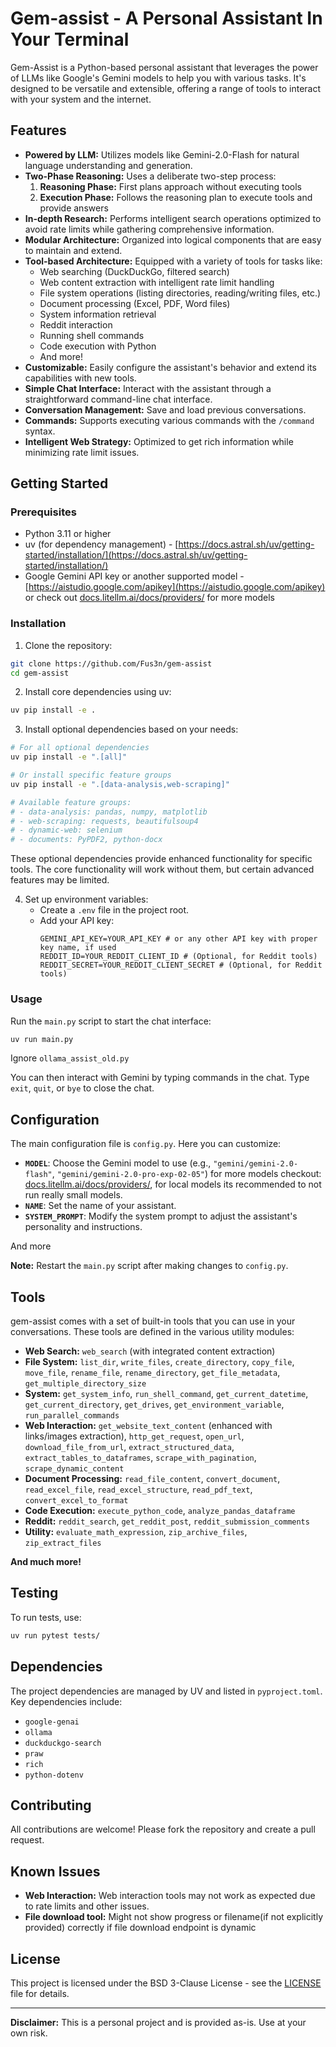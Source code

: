 # Gem-assist - A Personal Assistant In Your Terminal

Gem-Assist is a Python-based personal assistant that leverages the power of LLMs like Google's Gemini models to help you with various tasks. It's designed to be versatile and extensible, offering a range of tools to interact with your system and the internet.

## Features

- **Powered by LLM:** Utilizes models like Gemini-2.0-Flash for natural language understanding and generation.
- **Two-Phase Reasoning:** Uses a deliberate two-step process:
  1. **Reasoning Phase:** First plans approach without executing tools
  2. **Execution Phase:** Follows the reasoning plan to execute tools and provide answers
- **In-depth Research:** Performs intelligent search operations optimized to avoid rate limits while gathering comprehensive information.
- **Modular Architecture:** Organized into logical components that are easy to maintain and extend.
- **Tool-based Architecture:** Equipped with a variety of tools for tasks like:
  - Web searching (DuckDuckGo, filtered search)
  - Web content extraction with intelligent rate limit handling
  - File system operations (listing directories, reading/writing files, etc.)
  - Document processing (Excel, PDF, Word files)
  - System information retrieval
  - Reddit interaction
  - Running shell commands
  - Code execution with Python
  - And more!
- **Customizable:** Easily configure the assistant's behavior and extend its capabilities with new tools.
- **Simple Chat Interface:** Interact with the assistant through a straightforward command-line chat interface.
- **Conversation Management:** Save and load previous conversations.
- **Commands:** Supports executing various commands with the `/command` syntax.
- **Intelligent Web Strategy:** Optimized to get rich information while minimizing rate limit issues.

## Getting Started

### Prerequisites

- Python 3.11 or higher
- uv (for dependency management) - [https://docs.astral.sh/uv/getting-started/installation/](https://docs.astral.sh/uv/getting-started/installation/)
- Google Gemini API key or another supported model - [https://aistudio.google.com/apikey](https://aistudio.google.com/apikey) or check out [docs.litellm.ai/docs/providers/](https://docs.litellm.ai/docs/providers/) for more models

### Installation

1. Clone the repository:

```bash
git clone https://github.com/Fus3n/gem-assist
cd gem-assist
```

2. Install core dependencies using uv:

```bash
uv pip install -e .
```

3. Install optional dependencies based on your needs:

```bash
# For all optional dependencies
uv pip install -e ".[all]"

# Or install specific feature groups
uv pip install -e ".[data-analysis,web-scraping]"

# Available feature groups:
# - data-analysis: pandas, numpy, matplotlib
# - web-scraping: requests, beautifulsoup4
# - dynamic-web: selenium
# - documents: PyPDF2, python-docx
```

These optional dependencies provide enhanced functionality for specific tools. The core functionality will work without them, but certain advanced features may be limited.

4. Set up environment variables:
   - Create a `.env` file in the project root.
   - Add your API key:
     ```
     GEMINI_API_KEY=YOUR_API_KEY # or any other API key with proper key name, if used
     REDDIT_ID=YOUR_REDDIT_CLIENT_ID # (Optional, for Reddit tools)
     REDDIT_SECRET=YOUR_REDDIT_CLIENT_SECRET # (Optional, for Reddit tools)
     ```

### Usage

Run the `main.py` script to start the chat interface:

```bash
uv run main.py
```

Ignore `ollama_assist_old.py`

You can then interact with Gemini by typing commands in the chat. Type `exit`, `quit`, or `bye` to close the chat.

## Configuration

The main configuration file is `config.py`. Here you can customize:

- **`MODEL`**: Choose the Gemini model to use (e.g., `"gemini/gemini-2.0-flash"`, `"gemini/gemini-2.0-pro-exp-02-05"`) for more models checkout: [docs.litellm.ai/docs/providers/](https://docs.litellm.ai/docs/providers/), for local models its recommended to not run really small models.
- **`NAME`**: Set the name of your assistant.
- **`SYSTEM_PROMPT`**: Modify the system prompt to adjust the assistant's personality and instructions.

And more

**Note:** Restart the `main.py` script after making changes to `config.py`.

## Tools

gem-assist comes with a set of built-in tools that you can use in your conversations. These tools are defined in the various utility modules:

- **Web Search:** `web_search` (with integrated content extraction)
- **File System:** `list_dir`, `write_files`, `create_directory`, `copy_file`, `move_file`, `rename_file`, `rename_directory`, `get_file_metadata`, `get_multiple_directory_size`
- **System:** `get_system_info`, `run_shell_command`, `get_current_datetime`, `get_current_directory`, `get_drives`, `get_environment_variable`, `run_parallel_commands` 
- **Web Interaction:** `get_website_text_content` (enhanced with links/images extraction), `http_get_request`, `open_url`, `download_file_from_url`, `extract_structured_data`, `extract_tables_to_dataframes`, `scrape_with_pagination`, `scrape_dynamic_content`
- **Document Processing:** `read_file_content`, `convert_document`, `read_excel_file`, `read_excel_structure`, `read_pdf_text`, `convert_excel_to_format`
- **Code Execution:** `execute_python_code`, `analyze_pandas_dataframe`
- **Reddit:** `reddit_search`, `get_reddit_post`, `reddit_submission_comments`
- **Utility:** `evaluate_math_expression`, `zip_archive_files`, `zip_extract_files`

**And much more!**

## Testing
To run tests, use:
```bash
uv run pytest tests/
```

## Dependencies

The project dependencies are managed by UV and listed in `pyproject.toml`. Key dependencies include:

- `google-genai`
- `ollama`
- `duckduckgo-search`
- `praw`
- `rich`
- `python-dotenv`

## Contributing

All contributions are welcome! Please fork the repository and create a pull request.

## Known Issues

- **Web Interaction:** Web interaction tools may not work as expected due to rate limits and other issues.
- **File download tool:** Might not show progress or filename(if not explicitly provided) correctly if file download endpoint is dynamic

## License

This project is licensed under the BSD 3-Clause License - see the [LICENSE](LICENSE) file for details.

---

**Disclaimer:** This is a personal project and is provided as-is. Use at your own risk.
